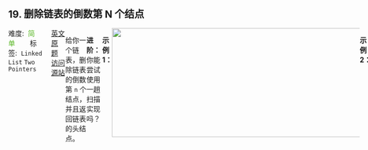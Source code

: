 <div style="font-size: 20px; margin-bottom: 15px; font-weight: bold;">19. 删除链表的倒数第 N 个结点</div>
<div style="display: flex; font-size: 14px; justify-content: space-between;"><div><span style="margin-right: 30px;">难度:&nbsp;&nbsp;<label style="color: rgb(90, 183, 38);">简单</label></span><span style="margin-right: 30px;">标签:&nbsp;&nbsp;<code>Linked List</code>&nbsp;<code>Two Pointers</code></span></div><div><span style="margin-right: 15px;"><a href="https://leetcode.com/problems/remove-nth-node-from-end-of-list/">英文原题</a></span><span><a href="https://leetcode-cn.com/problems/remove-nth-node-from-end-of-list/">访问源站</a></span></div>
<hr style="height: 1px; margin: 1em 0px;" />
<p>给你一个链表，删除链表的倒数第 <code>n</code><em> </em>个结点，并且返回链表的头结点。</p>

<p><strong>进阶：</strong>你能尝试使用一趟扫描实现吗？</p>

<p> </p>

<p><strong>示例 1：</strong></p>
<img alt="" src="https://assets.leetcode.com/uploads/2020/10/03/remove_ex1.jpg" style="width: 542px; height: 222px;" />
<pre>
<strong>输入：</strong>head = [1,2,3,4,5], n = 2
<strong>输出：</strong>[1,2,3,5]
</pre>

<p><strong>示例 2：</strong></p>

<pre>
<strong>输入：</strong>head = [1], n = 1
<strong>输出：</strong>[]
</pre>

<p><strong>示例 3：</strong></p>

<pre>
<strong>输入：</strong>head = [1,2], n = 1
<strong>输出：</strong>[1]
</pre>

<p> </p>

<p><strong>提示：</strong></p>

<ul>
	<li>链表中结点的数目为 <code>sz</code></li>
	<li><code>1 <= sz <= 30</code></li>
	<li><code>0 <= Node.val <= 100</code></li>
	<li><code>1 <= n <= sz</code></li>
</ul>

<hr style="height: 1px; margin: 1em 0px;" />
<strong>第1次解答</strong>
```javascript
/**
 * Definition for singly-linked list.
 * function ListNode(val) {
 *     this.val = val;
 *     this.next = null;
 * }
 */
/**
 * @param {ListNode} head
 * @param {number} n
 * @return {ListNode}
 */
var removeNthFromEnd = function (head, n) {
  //  快慢指针，都从头部开始，fast 先走 n 步， slow 再开始走，当 fast 走到头时， slow 正好走到 倒数第 n 个的位置
  let fast = head,
    slow = head;
  // fast 先走 n 步
  while (n > 0 && fast) {
    fast = fast.next;
    n--;
  }

  // 特殊case： fast 是 null 了，就是 fast 走到头了，说明  n >= head 的长度
  if (fast === null) {
    head = head.next;
  }

  // 找到倒数第 n+1 个节点，因为要删除倒数第 n 个节点，因此找到前一个节点，next 指向第 n-1 节点即可
  while (fast !== null && fast.next !== null) {
    fast = fast.next;
    slow = slow.next;
  }

  // 指向
  if (slow.next !== null) {
    slow.next = slow.next.next;
  }

  return head;
};
```